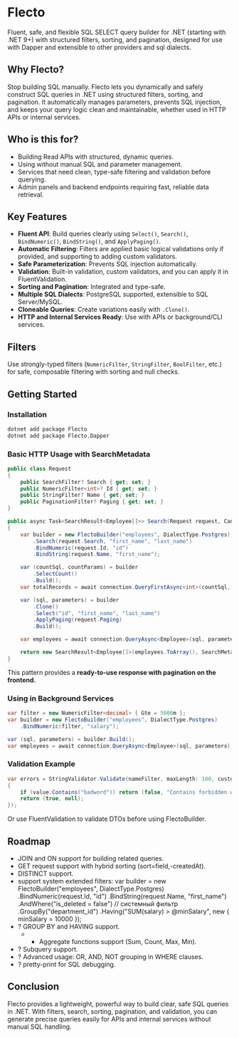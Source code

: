 # Flecto

Fluent, safe, and flexible SQL SELECT query builder for .NET (starting with .NET 9+) with structured filters, sorting, and pagination, designed for use with Dapper and extensible to other providers and sql dialects.

## Why Flecto?

Stop building SQL manually. Flecto lets you dynamically and safely construct SQL queries in .NET using structured filters, sorting, and pagination. It automatically manages parameters, prevents SQL injection, and keeps your query logic clean and maintainable, whether used in HTTP APIs or internal services.

## Who is this for?
* Building Read APIs with structured, dynamic queries.
* Using without manual SQL and parameter management.
* Services that need clean, type-safe filtering and validation before querying.
* Admin panels and backend endpoints requiring fast, reliable data retrieval.

## Key Features

- **Fluent API**: Build queries clearly using `Select()`, `Search()`, `BindNumeric()`, `BindString()`, and `ApplyPaging()`.
- **Automatic Filtering**: Filters are applied basic logical validations only if provided, and supporting to adding custom validators.
- **Safe Parameterization**: Prevents SQL injection automatically.
- **Validation**: Built-in validation, custom validators, and you can apply it in FluentValidation.
- **Sorting and Pagination**: Integrated and type-safe.
- **Multiple SQL Dialects**: PostgreSQL supported, extensible to SQL Server/MySQL.
- **Cloneable Queries**: Create variations easily with `.Clone()`.
- **HTTP and Internal Services Ready**: Use with APIs or background/CLI services.

## Filters

Use strongly-typed filters (`NumericFilter`, `StringFilter`, `BoolFilter`, etc.) for safe, composable filtering with sorting and null checks.

## Getting Started

### Installation

```bash
dotnet add package Flecto
dotnet add package Flecto.Dapper
```

### Basic HTTP Usage with SearchMetadata

```csharp
public class Request
{
    public SearchFilter? Search { get; set; }
    public NumericFilter<int>? Id { get; set; }
    public StringFilter? Name { get; set; }
    public PaginationFilter? Paging { get; set; }
}

public async Task<SearchResult<Employee[]>> Search(Request request, CancellationToken token)
{
    var builder = new FlectoBuilder("employees", DialectType.Postgres)
        .Search(request.Search, "first_name", "last_name")
        .BindNumeric(request.Id, "id")
        .BindString(request.Name, "first_name");

    var (countSql, countParams) = builder
        .SelectCount()
        .Build();
    var totalRecords = await connection.QueryFirstAsync<int>(countSql, countParams);

    var (sql, parameters) = builder
        .Clone()
        .Select("id", "first_name", "last_name")
        .ApplyPaging(request.Paging)
        .Build();

    var employees = await connection.QueryAsync<Employee>(sql, parameters);

    return new SearchResult<Employee[]>(employees.ToArray(), SearchMetadata.From(totalRecords, request.Paging));
}
```

This pattern provides a **ready-to-use response with pagination on the frontend.**

### Using in Background Services

```csharp
var filter = new NumericFilter<decimal> { Gte = 5000m };
var builder = new FlectoBuilder("employees", DialectType.Postgres)
    .BindNumeric(filter, "salary");

var (sql, parameters) = builder.Build();
var employees = await connection.QueryAsync<Employee>(sql, parameters);
```

### Validation Example

```csharp
var errors = StringValidator.Validate(nameFilter, maxLength: 100, customValidator: value =>
{
    if (value.Contains("badword")) return (false, "Contains forbidden words.");
    return (true, null);
});
```

Or use FluentValidation to validate DTOs before using FlectoBuilder.

## Roadmap

* JOIN and ON support for building related queries.
* GET request support with hybrid sorting (sort=field,-createdAt).
* DISTINCT support.
* support system extended filters:
    var builder = new FlectoBuilder("employees", DialectType.Postgres)
    .BindNumeric(request.Id, "id")
    .BindString(request.Name, "first_name")
    .AndWhere("is_deleted = false") // системный фильтр
    .GroupBy("department_id")
    .Having("SUM(salary) > @minSalary", new { minSalary = 10000 });
* ? GROUP BY and HAVING support.
    * * Aggregate functions support (Sum, Count, Max, Min).
* ? Subquery support.
* ? Advanced usage: OR, AND, NOT grouping in WHERE clauses.
* ? pretty-print for SQL debugging.

## Conclusion

Flecto provides a lightweight, powerful way to build clear, safe SQL queries in .NET. With filters, search, sorting, pagination, and validation, you can generate precise queries easily for APIs and internal services without manual SQL handling.

